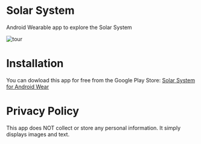 # Solar System

Android Wearable app to explore the Solar System

![tour](https://raw.githubusercontent.com/aornelas/SolarSystem/master/screenshots/v2.gif)

# Installation

You can dowload this app for free from the Google Play Store: [Solar System for Android Wear](https://play.google.com/store/apps/details?id=com.aornelas.android.wearable.solarsystem)

# Privacy Policy

This app does NOT collect or store any personal information. It simply displays images and text.
